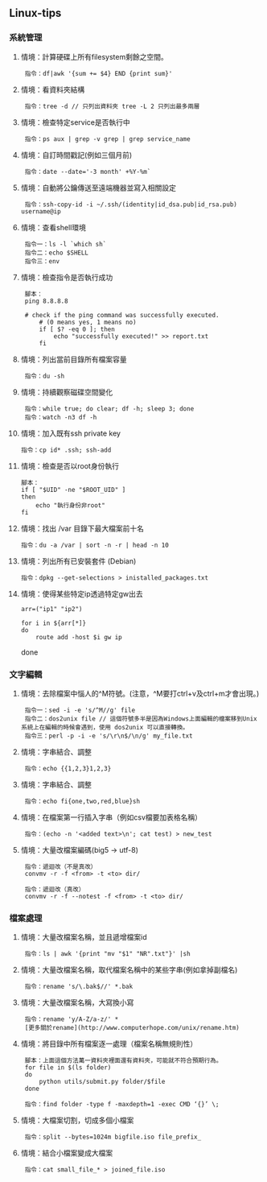 ## Linux-tips

### 系統管理
1. 情境：計算硬碟上所有filesystem剩餘之空間。

        指令：df|awk '{sum += $4} END {print sum}'

2. 情境：看資料夾結構

        指令：tree -d // 只列出資料夾 tree -L 2 只列出最多兩層

3. 情境：檢查特定service是否執行中

        指令：ps aux | grep -v grep | grep service_name

4. 情境：自訂時間戳記(例如三個月前)

        指令：date --date='-3 month' +%Y-%m`

5. 情境：自動將公鑰傳送至遠端機器並寫入相關設定

        指令：ssh-copy-id -i ~/.ssh/(identity|id_dsa.pub|id_rsa.pub) username@ip

6. 情境：查看shell環境

        指令一：ls -l `which sh`
        指令二：echo $SHELL
        指令三：env

7. 情境：檢查指令是否執行成功

        腳本：
        ping 8.8.8.8

        # check if the ping command was successfully executed. 
            # (0 means yes, 1 means no)
            if [ $? -eq 0 ]; then
                echo "successfully executed!" >> report.txt
            fi

8. 情境：列出當前目錄所有檔案容量

        指令：du -sh

9. 情境：持續觀察磁碟空間變化

        指令：while true; do clear; df -h; sleep 3; done
        指令：watch -n3 df -h

10. 情境：加入既有ssh private key

        指令：cp id* .ssh; ssh-add

11. 情境：檢查是否以root身份執行

        腳本：
        if [ "$UID" -ne "$ROOT_UID" ]
        then
            echo "執行身份非root"
        fi  
        
12. 情境：找出 /var 目錄下最大檔案前十名

        指令：du -a /var | sort -n -r | head -n 10
        
13. 情境：列出所有已安裝套件 (Debian)

        指令：dpkg --get-selections > inistalled_packages.txt
        
14. 情境：使得某些特定ip透過特定gw出去

        arr=("ip1" "ip2")

        for i in ${arr[*]}
    	do
        	route add -host $i gw ip
	done

### 文字編輯
1. 情境：去除檔案中惱人的^M符號。(注意，^M要打ctrl+v及ctrl+m才會出現。)

        指令一：sed -i -e 's/^M//g' file
        指令二：dos2unix file // 這個符號多半是因為Windows上面編輯的檔案移到Unix系統上在編輯的時候會遇到，使用 dos2unix 可以直接轉換。
        指令三：perl -p -i -e 's/\r\n$/\n/g' my_file.txt

2. 情境：字串結合、調整

        指令：echo {{1,2,3}1,2,3}

3. 情境：字串結合、調整

        指令：echo fi{one,two,red,blue}sh

4. 情境：在檔案第一行插入字串（例如csv檔要加表格名稱）

        指令：(echo -n '<added text>\n'; cat test) > new_test

5. 情境：大量改檔案編碼(big5 -> utf-8)

        指令：遞迴改（不是真改）
        convmv -r -f <from> -t <to> dir/

        指令：遞迴改（真改）
        convmv -r -f --notest -f <from> -t <to> dir/

### 檔案處理
1. 情境：大量改檔案名稱，並且遞增檔案id

        指令：ls | awk '{print "mv "$1" "NR".txt"}' |sh

2. 情境：大量改檔案名稱，取代檔案名稱中的某些字串(例如拿掉副檔名)

        指令：rename 's/\.bak$//' *.bak

3. 情境：大量改檔案名稱，大寫換小寫

        指令：rename 'y/A-Z/a-z/' *
        [更多關於rename](http://www.computerhope.com/unix/rename.htm)

4. 情境：將目錄中所有檔案逐一處理（檔案名稱無規則性）

        腳本：上面這個方法萬一資料夾裡面還有資料夾，可能就不符合預期行為。
        for file in $(ls folder)
        do 
            python utils/submit.py folder/$file 
        done

        指令：find folder -type f -maxdepth=1 -exec CMD ‘{}’ \;

5. 情境：大檔案切割，切成多個小檔案

        指令：split --bytes=1024m bigfile.iso file_prefix_

6. 情境：結合小檔案變成大檔案

        指令：cat small_file_* > joined_file.iso
